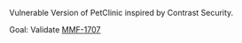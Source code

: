 Vulnerable Version of PetClinic inspired by Contrast Security.

Goal: Validate [MMF-1707](https://jira.sonarsource.com/browse/MMF-1707)
